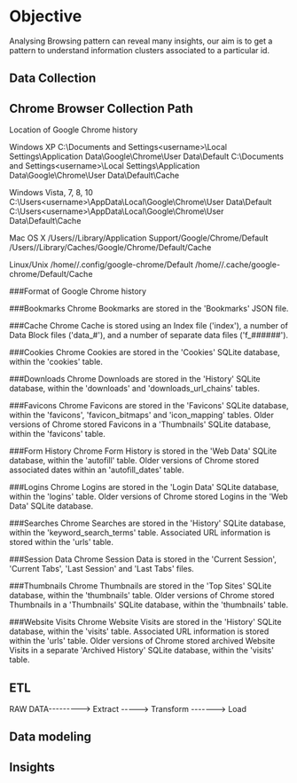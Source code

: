 # Objective
Analysing Browsing pattern can reveal many insights, our aim is to get a pattern to understand information clusters associated to a particular id.

## Data Collection

## Chrome Browser Collection Path

Location of Google Chrome history

Windows XP
C:\Documents and Settings\<username>\Local Settings\Application Data\Google\Chrome\User Data\Default
C:\Documents and Settings\<username>\Local Settings\Application Data\Google\Chrome\User Data\Default\Cache

Windows Vista, 7, 8, 10
C:\Users\<username>\AppData\Local\Google\Chrome\User Data\Default
C:\Users\<username>\AppData\Local\Google\Chrome\User Data\Default\Cache

Mac OS X
/Users/<username>/Library/Application Support/Google/Chrome/Default
/Users/<username>/Library/Caches/Google/Chrome/Default/Cache

Linux/Unix
/home/<username>/.config/google-chrome/Default
/home/<username>/.cache/google-chrome/Default/Cache

###Format of Google Chrome history

###Bookmarks
Chrome Bookmarks are stored in the 'Bookmarks' JSON file.

###Cache
Chrome Cache is stored using an Index file ('index'), a number of Data Block files ('data_#'), and a number of separate data files ('f_######').

###Cookies
Chrome Cookies are stored in the 'Cookies' SQLite database, within the 'cookies' table.

###Downloads
Chrome Downloads are stored in the 'History' SQLite database, within the 'downloads' and 'downloads_url_chains' tables.

###Favicons
Chrome Favicons are stored in the 'Favicons' SQLite database, within the 'favicons', 'favicon_bitmaps' and 'icon_mapping' tables. Older versions of Chrome stored Favicons in a 'Thumbnails' SQLite database, within the 'favicons' table.

###Form History
Chrome Form History is stored in the 'Web Data' SQLite database, within the 'autofill' table. Older versions of Chrome stored associated dates within an 'autofill_dates' table.

###Logins
Chrome Logins are stored in the 'Login Data' SQLite database, within the 'logins' table. Older versions of Chrome stored Logins in the 'Web Data' SQLite database.

###Searches
Chrome Searches are stored in the 'History' SQLite database, within the 'keyword_search_terms' table. Associated URL information is stored within the 'urls' table.

###Session Data
Chrome Session Data is stored in the 'Current Session', 'Current Tabs', 'Last Session' and 'Last Tabs' files.

###Thumbnails
Chrome Thumbnails are stored in the 'Top Sites' SQLite database, within the 'thumbnails' table. Older versions of Chrome stored Thumbnails in a 'Thumbnails' SQLite database, within the 'thumbnails' table.

###Website Visits
Chrome Website Visits are stored in the 'History' SQLite database, within the 'visits' table. Associated URL information is stored within the 'urls' table. Older versions of Chrome stored archived Website Visits in a separate 'Archived History' SQLite database, within the 'visits' table.

## ETL

RAW DATA---------> Extract -----> Transform -------> Load

## Data modeling

## Insights
